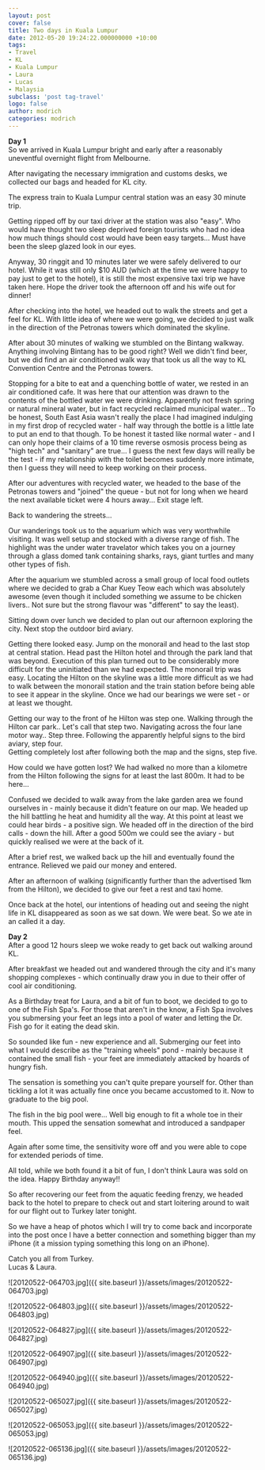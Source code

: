 ```yaml
---
layout: post
cover: false
title: Two days in Kuala Lumpur
date: 2012-05-20 19:24:22.000000000 +10:00
tags: 
- Travel
- KL
- Kuala Lumpur
- Laura
- Lucas
- Malaysia
subclass: 'post tag-travel'
logo: false
author: modrich
categories: modrich
---
```

 **Day 1**  
So we arrived in Kuala Lumpur bright and early after a reasonably uneventful overnight flight from Melbourne.

After navigating the necessary immigration and customs desks, we collected our bags and headed for KL city.

The express train to Kuala Lumpur central station was an easy 30 minute trip.

Getting ripped off by our taxi driver at the station was also "easy". Who would have thought two sleep deprived foreign tourists who had no idea how much things should cost would have been easy targets... Must have been the sleep glazed look in our eyes.

Anyway, 30 ringgit and 10 minutes later we were safely delivered to our hotel. While it was still only $10 AUD (which at the time we were happy to pay just to get to the hotel), it is still the most expensive taxi trip we have taken here. Hope the driver took the afternoon off and his wife out for dinner!

After checking into the hotel, we headed out to walk the streets and get a feel for KL. With little idea of where we were going, we decided to just walk in the direction of the Petronas towers which dominated the skyline.

After about 30 minutes of walking we stumbled on the Bintang walkway. Anything involving Bintang has to be good right? Well we didn't find beer, but we did find an air conditioned walk way that took us all the way to KL Convention Centre and the Petronas towers.

Stopping for a bite to eat and a quenching bottle of water, we rested in an air conditioned cafe. It was here that our attention was drawn to the contents of the bottled water we were drinking. Apparently not fresh spring or natural mineral water, but in fact recycled reclaimed municipal water... To be honest, South East Asia wasn't really the place I had imagined indulging in my first drop of recycled water - half way through the bottle is a little late to put an end to that though. To be honest it tasted like normal water - and I can only hope their claims of a 10 time reverse osmosis process being as "high tech" and "sanitary" are true... I guess the next few days will really be the test - if my relationship with the toilet becomes suddenly more intimate, then I guess they will need to keep working on their process.

After our adventures with recycled water, we headed to the base of the Petronas towers and "joined" the queue - but not for long when we heard the next available ticket were 4 hours away... Exit stage left.

Back to wandering the streets...

Our wanderings took us to the aquarium which was very worthwhile visiting. It was well setup and stocked with a diverse range of fish. The highlight was the under water travelator which takes you on a journey through a glass domed tank containing sharks, rays, giant turtles and many other types of fish.

After the aquarium we stumbled across a small group of local food outlets where we decided to grab a Char Kuey Teow each which was absolutely awesome (even though it included something we assume to be chicken livers.. Not sure but the strong flavour was "different" to say the least).

Sitting down over lunch we decided to plan out our afternoon exploring the city. Next stop the outdoor bird aviary.

Getting there looked easy. Jump on the monorail and head to the last stop at central station. Head past the Hilton hotel and through the park land that was beyond. Execution of this plan turned out to be considerably more difficult for the uninitiated than we had expected. The monorail trip was easy. Locating the Hilton on the skyline was a little more difficult as we had to walk between the monorail station and the train station before being able to see it appear in the skyline. Once we had our bearings we were set - or at least we thought.

Getting our way to the front of he Hilton was step one. Walking through the Hilton car park.. Let's call that step two. Navigating across the four lane motor way.. Step three. Following the apparently helpful signs to the bird aviary, step four.  
Getting completely lost after following both the map and the signs, step five.

How could we have gotten lost? We had walked no more than a kilometre from the Hilton following the signs for at least the last 800m. It had to be here...

Confused we decided to walk away from the lake garden area we found ourselves in - mainly because it didn't feature on our map. We headed up the hill battling he heat and humidity all the way. At this point at least we could hear birds - a positive sign. We headed off in the direction of the bird calls - down the hill. After a good 500m we could see the aviary - but quickly realised we were at the back of it.

After a brief rest, we walked back up the hill and eventually found the entrance. Relieved we paid our money and entered.

After an afternoon of walking (significantly further than the advertised 1km from the Hilton), we decided to give our feet a rest and taxi home.

Once back at the hotel, our intentions of heading out and seeing the night life in KL disappeared as soon as we sat down. We were beat. So we ate in an called it a day.

**Day 2**  
After a good 12 hours sleep we woke ready to get back out walking around KL.

After breakfast we headed out and wandered through the city and it's many shopping complexes - which continually draw you in due to their offer of cool air conditioning.

As a Birthday treat for Laura, and a bit of fun to boot, we decided to go to one of the Fish Spa's. For those that aren't in the know, a Fish Spa involves you submersing your feet an legs into a pool of water and letting the Dr. Fish go for it eating the dead skin.

So sounded like fun - new experience and all. Submerging our feet into what I would describe as the "training wheels" pond - mainly because it contained the small fish - your feet are immediately attacked by hoards of hungry fish.

The sensation is something you can't quite prepare yourself for. Other than tickling a lot it was actually fine once you became accustomed to it. Now to graduate to the big pool.

The fish in the big pool were... Well big enough to fit a whole toe in their mouth. This upped the sensation somewhat and introduced a sandpaper feel.

Again after some time, the sensitivity wore off and you were able to cope for extended periods of time.

All told, while we both found it a bit of fun, I don't think Laura was sold on the idea. Happy Birthday anyway!!

So after recovering our feet from the aquatic feeding frenzy, we headed back to the hotel to prepare to check out and start loitering around to wait for our flight out to Turkey later tonight.

So we have a heap of photos which I will try to come back and incorporate into the post once I have a better connection and something bigger than my iPhone (it a mission typing something this long on an iPhone).

Catch you all from Turkey.  
Lucas & Laura.

![20120522-064703.jpg]({{ site.baseurl }}/assets/images/20120522-064703.jpg)

![20120522-064803.jpg]({{ site.baseurl }}/assets/images/20120522-064803.jpg)

![20120522-064827.jpg]({{ site.baseurl }}/assets/images/20120522-064827.jpg)

![20120522-064907.jpg]({{ site.baseurl }}/assets/images/20120522-064907.jpg)

![20120522-064940.jpg]({{ site.baseurl }}/assets/images/20120522-064940.jpg)

![20120522-065027.jpg]({{ site.baseurl }}/assets/images/20120522-065027.jpg)

![20120522-065053.jpg]({{ site.baseurl }}/assets/images/20120522-065053.jpg)

![20120522-065136.jpg]({{ site.baseurl }}/assets/images/20120522-065136.jpg)

